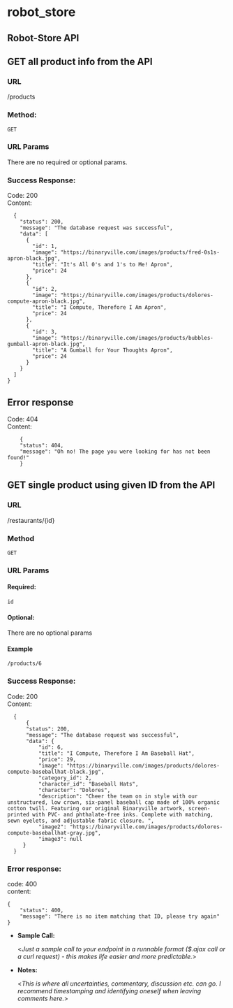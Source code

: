 # robot_store

Robot-Store API
----
## GET all product info from the API

### URL

/products
 
### Method:
 `GET`

### URL Params
There are no required or optional params.

### Success Response:

   Code: 200 <br />
   Content:
  ```
    {
      "status": 200,
      "message": "The database request was successful",
      "data": [
        {
          "id": 1,
          "image": "https://binaryville.com/images/products/fred-0s1s-apron-black.jpg",
          "title": "It's All 0's and 1's to Me! Apron",
          "price": 24
        },
        {
          "id": 2,
          "image": "https://binaryville.com/images/products/dolores-compute-apron-black.jpg",
          "title": "I Compute, Therefore I Am Apron",
          "price": 24
        },
        {
          "id": 3,
          "image": "https://binaryville.com/images/products/bubbles-gumball-apron-black.jpg",
          "title": "A Gumball for Your Thoughts Apron",
          "price": 24
        }
      } 
    ]
  }

```
 

## Error response
Code: 404 <br />
Content:
    
  
        {
        "status": 404,
        "message": "Oh no! The page you were looking for has not been found!"
        }
  

## GET single product using given ID from the API

### URL
/restaurants/{id}

### Method 
`GET`

### URL Params 
#### Required:
`id`

#### Optional:
There are no optional params

#### Example 
`/products/6`

### Success Response:

Code: 200 <br />
Content:
  ```
    {
        {
        "status": 200,
        "message": "The database request was successful",
        "data": {
            "id": 6,
            "title": "I Compute, Therefore I Am Baseball Hat",
            "price": 29,
            "image": "https://binaryville.com/images/products/dolores-compute-baseballhat-black.jpg",
            "category_id": 2,
            "character_id": "Baseball Hats",
            "character": "Dolores",
            "description": "Cheer the team on in style with our unstructured, low crown, six-panel baseball cap made of 100% organic cotton twill. Featuring our original Binaryville artwork, screen-printed with PVC- and phthalate-free inks. Complete with matching, sewn eyelets, and adjustable fabric closure. ",
            "image2": "https://binaryville.com/images/products/dolores-compute-baseballhat-gray.jpg",
            "image3": null
       }
    }

```
### Error response:
code: 400 <br/>
content:
````
{
    "status": 400,
    "message": "There is no item matching that ID, please try again"
}
````

* **Sample Call:**

  <_Just a sample call to your endpoint in a runnable format ($.ajax call or a curl request) - this makes life easier and more predictable._>

* **Notes:**

  <_This is where all uncertainties, commentary, discussion etc. can go. I recommend timestamping and identifying oneself when leaving comments here._> 
